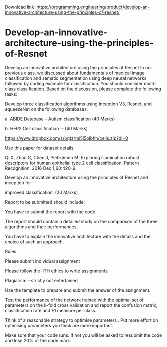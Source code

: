 Download link :https://programming.engineering/product/develop-an-innovative-architecture-using-the-principles-of-resnet/


# Develop-an-innovative-architecture-using-the-principles-of-Resnet
Develop an innovative architecture using the principles of Resnet
In our previous class, we discussed about fundamentals of medical image classification and sematic segmentation using deep neural networks followed by coding example for classification. You should consider multi-class classification. Based on the discussion, please complete the following tasks:

Develop three classification algorithms using Inception V3, Resnet, and squeezeNet on the following databases:

a. ABIDE Database – Autism classification (40 Marks)

b. HEP2 Cell classification. – (40 Marks)

https://www.dropbox.com/s/bqtzrmi5l5ojbhh/cells.zip?dl=0

Use this paper for dataset details:

Qi X, Zhao G, Chen J, Pietikäinen M. Exploring illumination robust descriptors for human epithelial type 2 cell classification. Pattern Recognition. 2016 Dec 1;60:420-9.

Develop an innovative architecture using the principles of Resnet and inception for

improved classification. (20 Marks)

Report to be submitted should include:

You have to submit the report with the code.

The report should contain a detailed study on the comparison of the three algorithms and their performances.

You have to explain the innovative architecture with the details and the choice of such an approach.

Rules:

Please submit individual assignment

Please follow the IITH ethics to write assignments

Plagiarism – strictly not entertained

Use the template to prepare and submit the answer of the assignment.

Test the performance of the network trained with the optimal set of parameters on the k-fold cross validation and report the confusion matrix, classification rate and F1 measure per class.

Think of a reasonable strategy to optimise parameters . Put more effort on optimising parameters you think are more important.

Make sure that your code runs. If not you will be asked to resubmit the code and lose 20% of the code mark.

